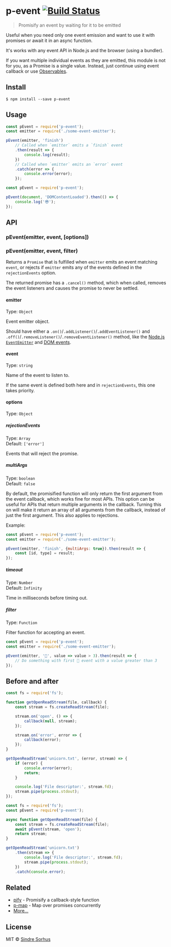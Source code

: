 # p-event [![Build Status](https://travis-ci.org/sindresorhus/p-event.svg?branch=master)](https://travis-ci.org/sindresorhus/p-event)

> Promisify an event by waiting for it to be emitted

Useful when you need only one event emission and want to use it with promises or await it in an async function.

It's works with any event API in Node.js and the browser (using a bundler).

If you want multiple individual events as they are emitted, this module is not for you, as a Promise is a single value. Instead, just continue using event callback or use [Observables](https://medium.com/@benlesh/learning-observable-by-building-observable-d5da57405d87).


## Install

```
$ npm install --save p-event
```


## Usage

```js
const pEvent = require('p-event');
const emitter = require('./some-event-emitter');

pEvent(emitter, 'finish')
	// Called when `emitter` emits a `finish` event
	.then(result => {
		console.log(result);
	})
	// Called when `emitter` emits an `error` event
	.catch(error => {
		console.error(error);
	});
```

```js
const pEvent = require('p-event');

pEvent(document, 'DOMContentLoaded').then(() => {
	console.log('😎');
});
```


## API

### pEvent(emitter, event, [options])
### pEvent(emitter, event, filter)

Returns a `Promise` that is fulfilled when `emitter` emits an event matching `event`, or rejects if `emitter` emits any of the events defined in the `rejectionEvents` option.

The returned promise has a `.cancel()` method, which when called, removes the event listeners and causes the promise to never be settled.

#### emitter

Type: `Object`

Event emitter object.

Should have either a `.on()`/`.addListener()`/`.addEventListener()` and `.off()`/`.removeListener()`/`.removeEventListener()` method, like the [Node.js `EventEmitter`](https://nodejs.org/api/events.html) and [DOM events](https://developer.mozilla.org/en-US/docs/Web/Events).

#### event

Type: `string`

Name of the event to listen to.

If the same event is defined both here and in `rejectionEvents`, this one takes priority.

#### options

Type: `Object`

##### rejectionEvents

Type: `Array`<br>
Default: `['error']`

Events that will reject the promise.

##### multiArgs

Type: `boolean`<br>
Default: `false`

By default, the promisified function will only return the first argument from the event callback, which works fine for most APIs. This option can be useful for APIs that return multiple arguments in the callback. Turning this on will make it return an array of all arguments from the callback, instead of just the first argument. This also applies to rejections.

Example:

```js
const pEvent = require('p-event');
const emitter = require('./some-event-emitter');

pEvent(emitter, 'finish', {multiArgs: true}).then(result => {
	const [id, type] = result;
});
```

##### timeout

Type: `Number`<br>
Default: `Infinity`

Time in milliseconds before timing out.


##### filter

Type: `Function`

Filter function for accepting an event.

```js
const pEvent = require('p-event');
const emitter = require('./some-event-emitter');

pEvent(emitter, '🦄', value => value > 3).then(result => {
	// Do something with first 🦄 event with a value greater than 3
});
```


## Before and after

```js
const fs = require('fs');

function getOpenReadStream(file, callback) {
	const stream = fs.createReadStream(file);

	stream.on('open', () => {
		callback(null, stream);
	});

	stream.on('error', error => {
		callback(error);
	});
}

getOpenReadStream('unicorn.txt', (error, stream) => {
	if (error) {
		console.error(error);
		return;
	}

	console.log('File descriptor:', stream.fd);
	stream.pipe(process.stdout);
});
```

```js
const fs = require('fs');
const pEvent = require('p-event');

async function getOpenReadStream(file) {
	const stream = fs.createReadStream(file);
	await pEvent(stream, 'open');
	return stream;
}

getOpenReadStream('unicorn.txt')
	.then(stream => {
		console.log('File descriptor:', stream.fd);
		stream.pipe(process.stdout);
	})
	.catch(console.error);
```


## Related

- [pify](https://github.com/sindresorhus/pify) - Promisify a callback-style function
- [p-map](https://github.com/sindresorhus/p-map) - Map over promises concurrently
- [More…](https://github.com/sindresorhus/promise-fun)


## License

MIT © [Sindre Sorhus](https://sindresorhus.com)
